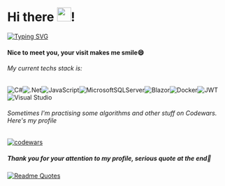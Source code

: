 # Hi there <img src="https://github.com/blackcater/blackcater/raw/main/images/Hi.gif" height="32"/>!
[![Typing SVG](https://readme-typing-svg.herokuapp.com?color=%2336BCF7&lines=My+name+is+Artem%2C+I'+m+a+.Net+Developer)](https://git.io/typing-svg)

#### Nice to meet you, your visit makes me smile😄

###### My current techs stack is: 

![C#](https://img.shields.io/badge/c%23-%23239120.svg?style=for-the-badge&logo=c-sharp&logoColor=white)![.Net](https://img.shields.io/badge/.NET-5C2D91?style=for-the-badge&logo=.net&logoColor=white)![JavaScript](https://img.shields.io/badge/javascript-%23323330.svg?style=for-the-badge&logo=javascript&logoColor=%23F7DF1E)![MicrosoftSQLServer](https://img.shields.io/badge/Microsoft%20SQL%20Server-CC2927?style=for-the-badge&logo=microsoft%20sql%20server&logoColor=white)![Blazor](https://img.shields.io/badge/blazor-%235C2D91.svg?style=for-the-badge&logo=blazor&logoColor=white)![Docker](https://img.shields.io/badge/docker-%230db7ed.svg?style=for-the-badge&logo=docker&logoColor=white)![JWT](https://img.shields.io/badge/JWT-black?style=for-the-badge&logo=JSON%20web%20tokens)![Visual Studio](https://img.shields.io/badge/Visual%20Studio-5C2D91.svg?style=for-the-badge&logo=visual-studio&logoColor=white)


###### Sometimes I'm practising some algorithms and other stuff on Codewars. Here's my profile
[![codewars](https://www.codewars.com/users/No_M3rcy/badges/large)](https://www.codewars.com/users/No_M3rcy) 

##### Thank you for your attention to my profile, serious quote at the end💬
[![Readme Quotes](https://quotes-github-readme.vercel.app/api?type=horizontal&theme=dark)](https://github.com/piyushsuthar/github-readme-quotes)
<!--


Here are some ideas to get you started:

- 🔭 I’m currently working on ...
- 🌱 I’m currently learning ...
- 👯 I’m looking to collaborate on ...
- 🤔 I’m looking for help with ...
- 💬 Ask me about ...
- 📫 How to reach me: ...
- 😄 Pronouns: ...
- ⚡ Fun fact: ...
-->
